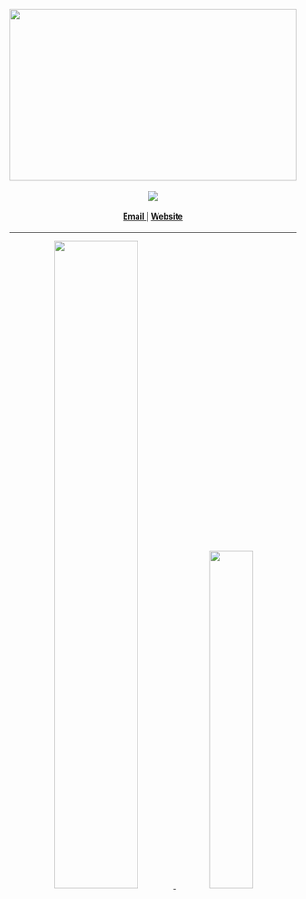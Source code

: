 <!--
 Copyright (c) 2021 Sri Lakshmi Kanthan P
 
 This software is released under the MIT License.
 https://opensource.org/licenses/MIT
-->

<p>
  <img src="https://titlecard.herokuapp.com/?card=plain&intro=Hi!,%20I%20am&title=Sri%20Lakshmi%20Kanthan&about=student&bg=url('https://github.com/srilakshmikanthanp/srilakshmikanthanp/blob/main/image/Banner.png?raw=true')" width="100%" height="300px">
</p>
<h4 align="center"> 
  <img src="https://komarev.com/ghpvc/?username=srilakshmikanthanp&style=flat-square&color=brightgreen">
</h4>
<h4 align="center"><a href="mailto:srilakshmikanthanp@gmail.com"> Email </a> | <a href="https://srilakshmikanthanp.github.io">Website</a></h4>

<hr>

<p align="center"><a href="https://github.com/anuraghazra/github-readme-stats" target="_blank">
  <img width="54%" src="https://github-readme-stats.vercel.app/api?username=srilakshmikanthanp&theme=onedark"/>
  <img width="39%" src="https://github-readme-stats.vercel.app/api/top-langs/?username=srilakshmikanthanp&theme=onedark&layout=compact&langs_count=10"/>
</a></p>
